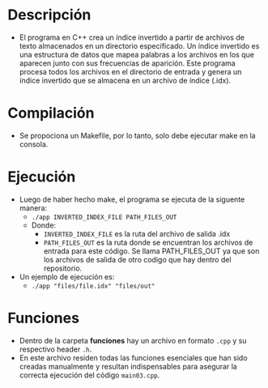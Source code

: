 # Descripción
- El programa en C++ crea un índice invertido a partir de archivos de texto almacenados en un directorio especificado. Un índice invertido es una estructura de datos que mapea palabras a los archivos en los que aparecen junto con sus frecuencias de aparición. Este programa procesa todos los archivos en el directorio de entrada y genera un índice invertido que se almacena en un archivo de índice (.idx).

# Compilación
- Se propociona un Makefile, por lo tanto, solo debe ejecutar make en la consola.

# Ejecución
- Luego de haber hecho make, el programa se ejecuta de la siguente manera:
    - `./app INVERTED_INDEX_FILE PATH_FILES_OUT`
    - Donde:
        - `INVERTED_INDEX_FILE` es la ruta del archivo de salida .idx
        - `PATH_FILES_OUT` es la ruta donde se encuentran los archivos de entrada para este código. Se llama PATH_FILES_OUT ya que son los archivos de salida de otro codigo que hay dentro del repositorio.
- Un ejemplo de ejecución es:
    - `./app "files/file.idx" "files/out"`

# Funciones
- Dentro de la carpeta **funciones** hay un archivo en formato `.cpp` y su respectivo header `.h`.
- En este archivo residen todas las funciones esenciales que han sido creadas manualmente y resultan indispensables para asegurar la correcta ejecución del código `main03.cpp`.
